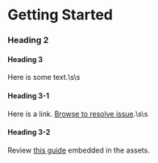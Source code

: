 # Getting Started

### Heading 2

#### Heading 3
Here is some text.\s\s

#### Heading 3-1
Here is a link. [Browse to resolve issue](https://www.ibm.com).\s\s

#### Heading 3-2
Review [this guide](/assets/analytics/Kudos%20Analytics%20Tuning.pdf) embedded in the assets.
